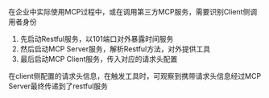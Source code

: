 在企业中实际使用MCP过程中，或在调用第三方MCP服务，需要识别Client侧调用者身份

1. 先启动Restful服务，以101端口对外暴露时间服务
2. 然后启动MCP Server服务，解析Restful方法，对外提供工具
3. 最后启动MCP Client服务，传入对应的请求头配置

在client侧配置的请求头信息，在触发工具时，可观察到携带请求头信息经过MCP Server最终传递到了restful服务
